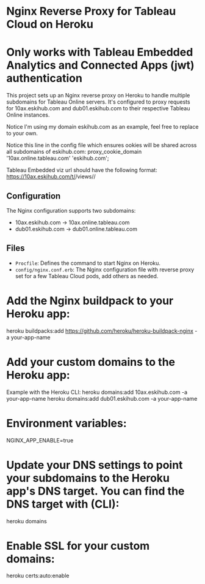 # Nginx Reverse Proxy for Tableau Cloud on Heroku
# Only works with Tableau Embedded Analytics and Connected Apps (jwt) authentication

This project sets up an Nginx reverse proxy on Heroku to handle multiple subdomains for Tableau Online servers. It's configured to proxy requests for 10ax.eskihub.com and dub01.eskihub.com to their respective Tableau Online instances.

Notice I'm using my domain eskihub.com as an example, feel free to replace to your own.

Notice this line in the config file which ensures ookies will be shared across all subdomains of eskihub.com: 
proxy_cookie_domain '10ax.online.tableau.com' 'eskihub.com';

Tableau Embedded viz url should have the following format:
https://10ax.eskihub.com/t/<site-name>/views/<workbook-name>/<view-name>

## Configuration

The Nginx configuration supports two subdomains:

- 10ax.eskihub.com -> 10ax.online.tableau.com
- dub01.eskihub.com -> dub01.online.tableau.com

## Files

- `Procfile`: Defines the command to start Nginx on Heroku.
- `config/nginx.conf.erb`: The Nginx configuration file with reverse proxy set for a few Tableau Cloud pods, add others as needed.

# Add the Nginx buildpack to your Heroku app:

heroku buildpacks:add https://github.com/heroku/heroku-buildpack-nginx -a your-app-name

# Add your custom domains to the Heroku app:

Example with the Heroku CLI:
heroku domains:add 10ax.eskihub.com -a your-app-name
heroku domains:add dub01.eskihub.com -a your-app-name

# Environment variables:

NGINX_APP_ENABLE=true

# Update your DNS settings to point your subdomains to the Heroku app's DNS target. You can find the DNS target with (CLI):
heroku domains

# Enable SSL for your custom domains:
heroku certs:auto:enable
